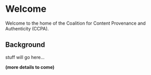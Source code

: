 # Welcome

Welcome to the home of the Coalition for Content Provenance and Authenticity (CCPA).

## Background
stuff will go here...

**(more details to come)**

